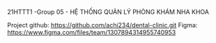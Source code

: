 21HTTT1 -Group 05 - HỆ THỐNG QUẢN LÝ PHÒNG KHÁM NHA KHOA

Project github: https://github.com/achi234/dental-clinic.git
Figma: https://www.figma.com/files/team/1307894314955740953
